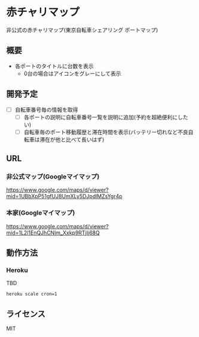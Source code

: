 # 赤チャリマップ

非公式の赤チャリマップ(東京自転車シェアリング ポートマップ)

## 概要

- 各ポートのタイトルに台数を表示
    - 0台の場合はアイコンをグレーにして表示
    
## 開発予定

- [ ] 自転車番号毎の情報を取得
    - [ ] 各ポートの説明に自転車番号一覧を説明に追加(予約を超絶便利にしたい)
    - [ ] 自転車毎のポート移動履歴と滞在時間を表示(バッテリー切れなど不良自転車は滞在が他と比べて長いはず)

## URL

### 非公式マップ(Googleマイマップ)

https://www.google.com/maps/d/viewer?mid=1UBbXpP51gfUJ8UmXLy5DJpdlMZsYgr4p

### 本家(Googleマイマップ)

https://www.google.com/maps/d/viewer?mid=1L2l1EnQJhCNlm_Xxkp9RTjIj68Q

## 動作方法

### Heroku

TBD

```shell
heroku scale cron=1
```

## ライセンス

MIT